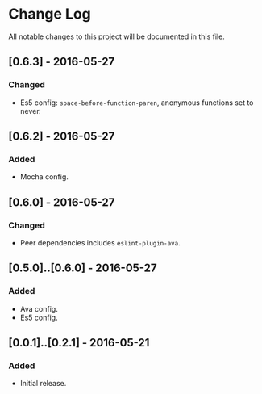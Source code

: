 # Change Log
All notable changes to this project will be documented in this file.

## [0.6.3] - 2016-05-27
### Changed
- Es5 config: `space-before-function-paren`, anonymous functions set to never.

## [0.6.2] - 2016-05-27
### Added
- Mocha config.

## [0.6.0] - 2016-05-27
### Changed
- Peer dependencies includes `eslint-plugin-ava`.

## [0.5.0]..[0.6.0] - 2016-05-27
### Added
- Ava config.
- Es5 config.

## [0.0.1]..[0.2.1] - 2016-05-21
### Added
- Initial release.
